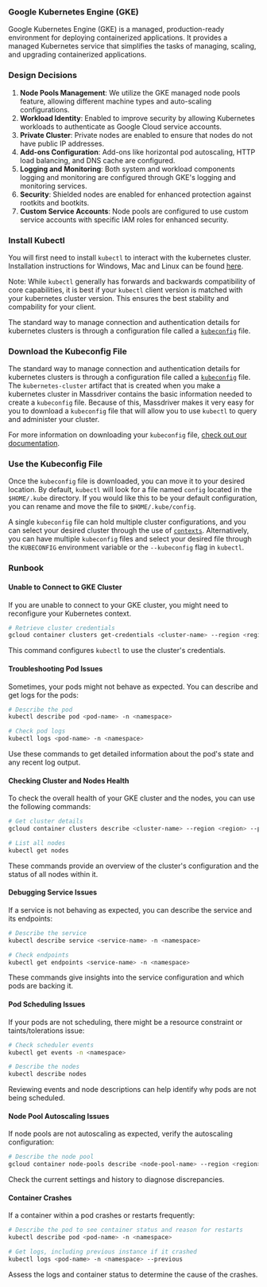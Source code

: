 ### Google Kubernetes Engine (GKE)

Google Kubernetes Engine (GKE) is a managed, production-ready environment for deploying containerized applications. It provides a managed Kubernetes service that simplifies the tasks of managing, scaling, and upgrading containerized applications.

### Design Decisions

1. **Node Pools Management**: We utilize the GKE managed node pools feature, allowing different machine types and auto-scaling configurations.
2. **Workload Identity**: Enabled to improve security by allowing Kubernetes workloads to authenticate as Google Cloud service accounts.
3. **Private Cluster**: Private nodes are enabled to ensure that nodes do not have public IP addresses.
4. **Add-ons Configuration**: Add-ons like horizontal pod autoscaling, HTTP load balancing, and DNS cache are configured.
5. **Logging and Monitoring**: Both system and workload components logging and monitoring are configured through GKE's logging and monitoring services.
6. **Security**: Shielded nodes are enabled for enhanced protection against rootkits and bootkits.
7. **Custom Service Accounts**: Node pools are configured to use custom service accounts with specific IAM roles for enhanced security.

### Install Kubectl

You will first need to install `kubectl` to interact with the kubernetes cluster. Installation instructions for Windows, Mac and Linux can be found [here](https://kubernetes.io/docs/tasks/tools/#kubectl).

Note: While `kubectl` generally has forwards and backwards compatibility of core capabilities, it is best if your `kubectl` client version is matched with your kubernetes cluster version. This ensures the best stability and compability for your client.

The standard way to manage connection and authentication details for kubernetes clusters is through a configuration file called a [`kubeconfig`](https://kubernetes.io/docs/concepts/configuration/organize-cluster-access-kubeconfig/) file.

### Download the Kubeconfig File

The standard way to manage connection and authentication details for kubernetes clusters is through a configuration file called a [`kubeconfig`](https://kubernetes.io/docs/concepts/configuration/organize-cluster-access-kubeconfig/) file. The `kubernetes-cluster` artifact that is created when you make a kubernetes cluster in Massdriver contains the basic information needed to create a `kubeconfig` file. Because of this, Massdriver makes it very easy for you to download a `kubeconfig` file that will allow you to use `kubectl` to query and administer your cluster.

For more information on downloading your `kubeconfig` file, [check out our documentation](https://docs.massdriver.cloud/runbooks/kubernetes/access#downloading-your-kubeconfig-file).

### Use the Kubeconfig File

Once the `kubeconfig` file is downloaded, you can move it to your desired location. By default, `kubectl` will look for a file named `config` located in the `$HOME/.kube` directory. If you would like this to be your default configuration, you can rename and move the file to `$HOME/.kube/config`.

A single `kubeconfig` file can hold multiple cluster configurations, and you can select your desired cluster through the use of [`contexts`](https://kubernetes.io/docs/concepts/configuration/organize-cluster-access-kubeconfig/#context). Alternatively, you can have multiple `kubeconfig` files and select your desired file through the `KUBECONFIG` environment variable or the `--kubeconfig` flag in `kubectl`.

### Runbook

#### Unable to Connect to GKE Cluster

If you are unable to connect to your GKE cluster, you might need to reconfigure your Kubernetes context.

```sh
# Retrieve cluster credentials
gcloud container clusters get-credentials <cluster-name> --region <region> --project <project-id>
```

This command configures `kubectl` to use the cluster's credentials.

#### Troubleshooting Pod Issues

Sometimes, your pods might not behave as expected. You can describe and get logs for the pods:

```sh
# Describe the pod
kubectl describe pod <pod-name> -n <namespace>

# Check pod logs
kubectl logs <pod-name> -n <namespace>
```

Use these commands to get detailed information about the pod's state and any recent log output.

#### Checking Cluster and Nodes Health

To check the overall health of your GKE cluster and the nodes, you can use the following commands:

```sh
# Get cluster details
gcloud container clusters describe <cluster-name> --region <region> --project <project-id>

# List all nodes
kubectl get nodes
```

These commands provide an overview of the cluster's configuration and the status of all nodes within it.

#### Debugging Service Issues

If a service is not behaving as expected, you can describe the service and its endpoints:

```sh
# Describe the service
kubectl describe service <service-name> -n <namespace>

# Check endpoints
kubectl get endpoints <service-name> -n <namespace>
```

These commands give insights into the service configuration and which pods are backing it.

#### Pod Scheduling Issues

If your pods are not scheduling, there might be a resource constraint or taints/tolerations issue:

```sh
# Check scheduler events
kubectl get events -n <namespace>

# Describe the nodes
kubectl describe nodes
```

Reviewing events and node descriptions can help identify why pods are not being scheduled.

#### Node Pool Autoscaling Issues

If node pools are not autoscaling as expected, verify the autoscaling configuration:

```sh
# Describe the node pool
gcloud container node-pools describe <node-pool-name> --region <region> --cluster <cluster-name> --project <project-id>
```

Check the current settings and history to diagnose discrepancies.

#### Container Crashes

If a container within a pod crashes or restarts frequently:

```sh
# Describe the pod to see container status and reason for restarts
kubectl describe pod <pod-name> -n <namespace>

# Get logs, including previous instance if it crashed
kubectl logs <pod-name> -n <namespace> --previous
```

Assess the logs and container status to determine the cause of the crashes.

